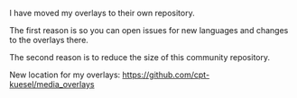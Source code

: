 I have moved my overlays to their own repository.

The first reason is so you can open issues for new languages and changes to the overlays there.

The second reason is to reduce the size of this community repository.

New location for my overlays: https://github.com/cpt-kuesel/media_overlays